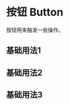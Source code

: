 # 按钮 Button

按钮用来触发一些操作。

## 基础用法1

<CodeCard :code="code">
  <template #desc>
    <span>按钮的<code>type</code>分别为<code>default</code>、<code>primary</code>、<code>info</code>、<code>success</code>。</span>
  </template>
  <template #demo>
    <n-button>Primary</n-button>
  </template>
</CodeCard>

## 基础用法2
<CodeCard :code="code">
  <template #desc>
    <span>按钮的<code>type</code>分别为<code>default</code>、<code>primary</code>、<code>info</code>、<code>success</code>。</span>
  </template>
  <template #demo>
    <n-button>Primary</n-button>
  </template>
</CodeCard>

## 基础用法3
<CodeCard :code="code">
  <template #desc>
    <span>按钮的<code>type</code>分别为<code>default</code>、<code>primary</code>、<code>info</code>、<code>success</code>。</span>
  </template>
  <template #demo>
    <n-button>Primary</n-button>
  </template>
</CodeCard>

<script setup>
import { ref, onMounted } from 'vue'

const count = ref(0)

const code = `<template>
   <n-button>Default</n-button>
   <n-button type="info">Info</n-button>
</template>
`;
</script>
